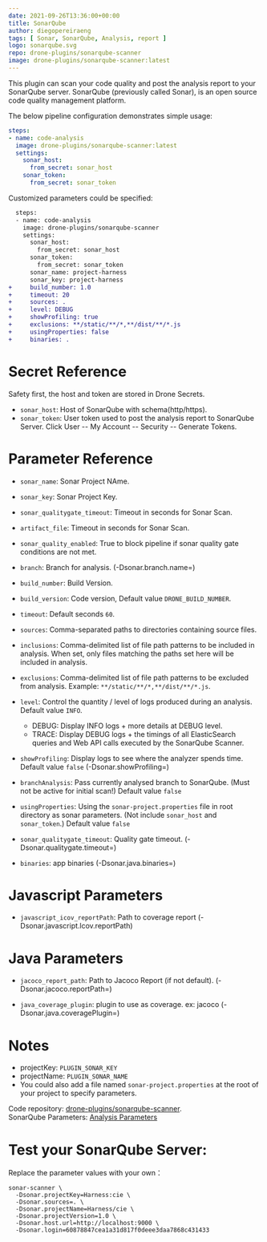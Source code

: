 ```yaml
---
date: 2021-09-26T13:36:00+00:00
title: SonarQube
author: diegopereiraeng
tags: [ Sonar, SonarQube, Analysis, report ]
logo: sonarqube.svg
repo: drone-plugins/sonarqube-scanner
image: drone-plugins/sonarqube-scanner:latest
---
```


This plugin can scan your code quality and post the analysis report to your SonarQube server. SonarQube (previously called Sonar), is an open source code quality management platform.

The below pipeline configuration demonstrates simple usage:

```yaml
steps:
- name: code-analysis
  image: drone-plugins/sonarqube-scanner:latest
  settings:
    sonar_host:
      from_secret: sonar_host
    sonar_token:
      from_secret: sonar_token
```

Customized parameters could be specified:

```diff
  steps:
  - name: code-analysis
    image: drone-plugins/sonarqube-scanner
    settings:
      sonar_host:
        from_secret: sonar_host
      sonar_token:
        from_secret: sonar_token
      sonar_name: project-harness
      sonar_key: project-harness
+     build_number: 1.0
+     timeout: 20
+     sources: .
+     level: DEBUG
+     showProfiling: true
+     exclusions: **/static/**/*,**/dist/**/*.js
+     usingProperties: false
+     binaries: .
```

# Secret Reference

Safety first, the host and token are stored in Drone Secrets.
* `sonar_host`: Host of SonarQube with schema(http/https).
* `sonar_token`: User token used to post the analysis report to SonarQube Server. Click User -- My Account -- Security -- Generate Tokens.


# Parameter Reference

* `sonar_name`: Sonar Project NAme.
* `sonar_key`: Sonar Project Key.
* `sonar_qualitygate_timeout`: Timeout in seconds for Sonar Scan.
* `artifact_file`: Timeout in seconds for Sonar Scan.
* `sonar_quality_enabled`: True to block pipeline if sonar quality gate conditions are not met.
* `branch`: Branch for analysis. (-Dsonar.branch.name=)
* `build_number`: Build Version.

* `build_version`: Code version, Default value `DRONE_BUILD_NUMBER`.
* `timeout`: Default seconds `60`.
* `sources`: Comma-separated paths to directories containing source files. 
* `inclusions`: Comma-delimited list of file path patterns to be included in analysis. When set, only files matching the paths set here will be included in analysis.
* `exclusions`: Comma-delimited list of file path patterns to be excluded from analysis. Example: `**/static/**/*,**/dist/**/*.js`.
* `level`: Control the quantity / level of logs produced during an analysis. Default value `INFO`. 
    * DEBUG: Display INFO logs + more details at DEBUG level.
    * TRACE: Display DEBUG logs + the timings of all ElasticSearch queries and Web API calls executed by the SonarQube Scanner.
* `showProfiling`: Display logs to see where the analyzer spends time. Default value `false` (-Dsonar.showProfiling=)
* `branchAnalysis`: Pass currently analysed branch to SonarQube. (Must not be active for initial scan!) Default value `false`


* `usingProperties`: Using the `sonar-project.properties` file in root directory as sonar parameters. (Not include `sonar_host` and
`sonar_token`.) Default value `false`

* `sonar_qualitygate_timeout`: Quality gate timeout. (-Dsonar.qualitygate.timeout=)

* `binaries`: app binaries (-Dsonar.java.binaries=)


# Javascript Parameters

* `javascript_icov_reportPath`: Path to coverage report (-Dsonar.javascript.lcov.reportPath)


# Java Parameters

* `jacoco_report_path`: Path to Jacoco Report (if not default). (-Dsonar.jacoco.reportPath=)

* `java_coverage_plugin`: plugin to use as coverage. ex: jacoco (-Dsonar.java.coveragePlugin=)


# Notes

* projectKey: `PLUGIN_SONAR_KEY`
* projectName: `PLUGIN_SONAR_NAME`
* You could also add a file named `sonar-project.properties` at the root of your project to specify parameters.

Code repository: [drone-plugins/sonarqube-scanner](https://github.com/drone-plugins/sonarqube-scanner).  
SonarQube Parameters: [Analysis Parameters](https://docs.sonarqube.org/display/SONAR/Analysis+Parameters)

# Test your SonarQube Server:

Replace the parameter values with your own：

```commandline
sonar-scanner \
  -Dsonar.projectKey=Harness:cie \
  -Dsonar.sources=. \
  -Dsonar.projectName=Harness/cie \
  -Dsonar.projectVersion=1.0 \
  -Dsonar.host.url=http://localhost:9000 \
  -Dsonar.login=60878847cea1a31d817f0deee3daa7868c431433
```
